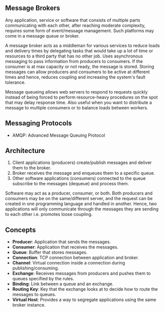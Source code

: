 ## Message Brokers

Any application, service or software that consists of multiple parts communicating with each other, after reaching moderate complexity, requires some form of event/message management. Such platforms may come in a message queue or broker.

A message broker acts as a middleman for various services to reduce loads and delivery times by delegating tasks that would take up a lot of time or resources to a third party that has no other job. Uses asynchronous messaging to pass information from producers to consumers. If the consumer is at max capacity or not ready, the message is stored. Storing messages can allow producers and consumers to be active at different times and hence, reduces coupling and increasing the system's fault tolerance.

Message queueing allows web servers to respond to requests quickly instead of being forced to perform resource-heavy procedures on the spot that may delay response time. Also useful when you want to distribute a message to multiple consumers or to balance loads between workers.

## Messaging Protocols

- AMQP: Advanced Message Queuing Protocol

## Architecture

1. Client applications (producers) create/publish messages and deliver them to the broker.
2. Broker receives the message and enqueues them to a specific queue.
3. Other software applications (consumers) connected to the queue subscribe to the messages (dequeue) and process them.

Software may act as a producer, consumer, or both. Both producers and consumers may be on the same/different server, and the request can be created in one programming language and handled in another. Hence, two applications will only communicate through the messages they are sending to each other i.e. promotes loose coupling.

## Concepts

- **Producer**: Application that sends the messages.
- **Consumer**: Application that receives the messages.
- **Queue**: Buffer that stores messages.
- **Connection**: TCP connection between application and broker.
- **Channel**: Virtual connection inside a connection during publishing/consuming.
- **Exchange**: Receives messages from producers and pushes them to queues specified by the rules.
- **Binding**: Link between a queue and an exchange.
- **Routing Key**: Key that the exchange looks at to decide how to route the messages to queues.
- **Virtual Host**: Provides a way to segregate applications using the same broker instance.
